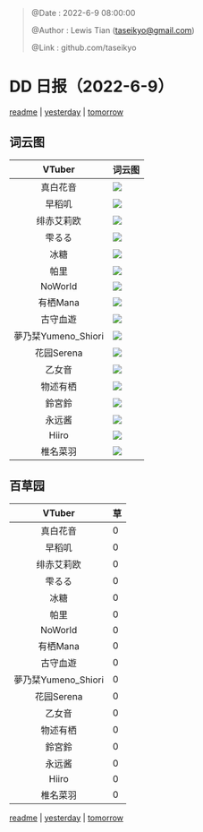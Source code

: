 > @Date    : 2022-6-9 08:00:00
>
> @Author  : Lewis Tian (taseikyo@gmail.com)
>
> @Link    : github.com/taseikyo

# DD 日报（2022-6-9）

[readme](../README.md) | [yesterday](2022-6-8.md) | [tomorrow](2022-6-10.md)

## 词云图

|VTuber|词云图|
|:-:|-|
|真白花音|![](../../images/daily/21402309_2022-6-9_purge_wordcloud.png)|
|早稻叽|![](../../images/daily/41682_2022-6-9_purge_wordcloud.png)|
|绯赤艾莉欧|![](../../images/daily/21396545_2022-6-9_purge_wordcloud.png)|
|雫るる|![](../../images/daily/21013446_2022-6-9_purge_wordcloud.png)|
|冰糖|![](../../images/daily/876396_2022-6-9_purge_wordcloud.png)|
|帕里|![](../../images/daily/4895312_2022-6-9_purge_wordcloud.png)|
|NoWorld|![](../../images/daily/21448649_2022-6-9_purge_wordcloud.png)|
|有栖Mana|![](../../images/daily/6542258_2022-6-9_purge_wordcloud.png)|
|古守血遊|![](../../images/daily/8725120_2022-6-9_purge_wordcloud.png)|
|夢乃栞Yumeno_Shiori|![](../../images/daily/14052636_2022-6-9_purge_wordcloud.png)|
|花园Serena|![](../../images/daily/14327465_2022-6-9_purge_wordcloud.png)|
|乙女音|![](../../images/daily/21320551_2022-6-9_purge_wordcloud.png)|
|物述有栖|![](../../images/daily/21449083_2022-6-9_purge_wordcloud.png)|
|鈴宮鈴|![](../../images/daily/21685677_2022-6-9_purge_wordcloud.png)|
|永远酱|![](../../images/daily/21701071_2022-6-9_purge_wordcloud.png)|
|Hiiro|![](../../images/daily/21919321_2022-6-9_purge_wordcloud.png)|
|椎名菜羽|![](../../images/daily/22347054_2022-6-9_purge_wordcloud.png)|

## 百草园

|VTuber|草|
|:-:|-|
|真白花音|0|
|早稻叽|0|
|绯赤艾莉欧|0|
|雫るる|0|
|冰糖|0|
|帕里|0|
|NoWorld|0|
|有栖Mana|0|
|古守血遊|0|
|夢乃栞Yumeno_Shiori|0|
|花园Serena|0|
|乙女音|0|
|物述有栖|0|
|鈴宮鈴|0|
|永远酱|0|
|Hiiro|0|
|椎名菜羽|0|

[readme](../README.md) | [yesterday](2022-6-8.md) | [tomorrow](2022-6-10.md)
